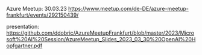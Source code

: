 Azure Meetup: 30.03.23 https://www.meetup.com/de-DE/azure-meetup-frankfurt/events/292150439/

presentation: https://github.com/ddobric/AzureMeetupFrankfurt/blob/master/2023/Microsoft%20AI%20Session/AzureMeetup_Slides_2023_03_30%20OpenAI%20Hopfgartner.pdf
